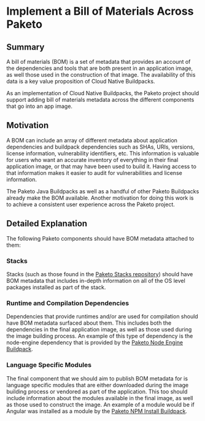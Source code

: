 # Implement a Bill of Materials Across Paketo

## Summary

A bill of materials (BOM) is a set of metadata that provides an account of the
dependencies and tools that are both present in an application image, as well
those used in the construction of that image. The availability of this data is
a key value proposition of Cloud Native Buildpacks.

As an implementation of Cloud Native Buildpacks, the Paketo project should
support adding bill of materials metadata across the different components that
go into an app image.

## Motivation

A BOM can include an array of different metadata about application dependencies
and buildpack dependencies such as SHAs, URIs, versions, license information,
vulnerability identifiers, etc. This information is valuable for users who want
an accurate inventory of everything in their final application image, or that
may have been used to build it. Having access to that information makes it
easier to audit for vulnerabilities and license information.

The Paketo Java Buildpacks as well as a handful of other Paketo Buildpacks
already make the BOM available. Another motivation for doing this work is to
achieve a consistent user experience across the Paketo project.

## Detailed Explanation

The following Paketo components should have BOM metadata attached to them:

### Stacks
Stacks (such as those found in the [Paketo Stacks repository](https://github.com/paketo-buildpacks/stacks))
should have BOM metadata that includes in-depth information on all of the OS
level packages installed as part of the stack.

### Runtime and Compilation Dependencies
Dependencies that provide runtimes and/or are used for compilation should have
BOM metadata surfaced about them. This includes both the dependencies in the
final application image, as well as those used during the image building
process. An example of this type of dependency is the node-engine dependency
that is provided by the [Paketo Node Engine Buildpack](https://github.com/paketo-buildpacks/node-engine).

### Language Specific Modules
The final component that we should aim to publish BOM metadata for is language
specific modules that are either downloaded during the image building process
or vendored as part of the application. This too should include information
about the modules available in the final image, as well as those used to
construct the image. An example of a module would be if Angular was installed
as a module by the [Paketo NPM Install Buildpack](https://github.com/paketo-buildpacks/npm-install).
